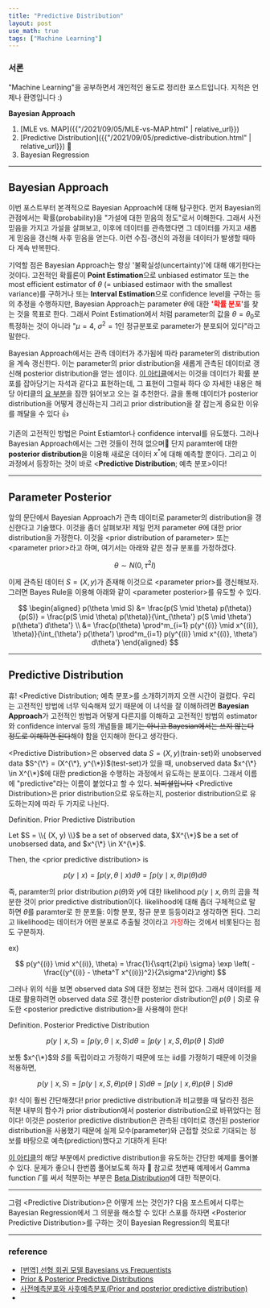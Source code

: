 ```yaml
---
title: "Predictive Distribution"
layout: post
use_math: true
tags: ["Machine Learning"]
---
```


### 서론

"Machine Learning"을 공부하면서 개인적인 용도로 정리한 포스트입니다. 지적은 언제나 환영입니다 :)

<div class="proof" markdown="1">

**Bayesian Approach**

1. [MLE vs. MAP]({{"/2021/09/05/MLE-vs-MAP.html" | relative_url}})
2. [Predictive Distribution]({{"/2021/09/05/predictive-distribution.html" | relative_url}}) 👀
3. Bayesian Regression

</div>

<hr/>

## Bayesian Approach

이번 포스트부터 본격적으로 Bayesian Approach에 대해 탐구한다. 먼저 Bayesian의 관점에서는 확률(probability)을 <span class="half_HL">"가설에 대한 믿음의 정도"</span>로서 이해한다. 그래서 사전 믿음을 가지고 가설을 살펴보고, 이후에 데이터를 관측했다면 그 데이터를 가지고 새롭게 믿음을 갱신해 사후 믿음을 얻는다. 이런 수집-갱신의 과정을 데이터가 발생할 때마다 계속 반복한다.

기억할 점은 Bayesian Approach는 항상 '불확실성(uncertainty)'에 대해 얘기한다는 것이다. 고전적인 확률론이 **Point Estimation**으로 unbiased estimator 또는 the most efficient estimator of $\theta$ (= unbiased estimaor with the smallest variance)를 구하거나 또는 **Interval Estimation**으로 confidence level을 구하는 등의 추정을 수행하지만, Bayesian Approach는 parameter $\theta$에 대한 <b><span style="color: red">'확률 분포'</span></b>를 찾는 것을 목표로 한다. 그래서 Point Estimation에서 처럼 parameter의 값을 $\theta = \theta_0$로 특정하는 것이 아니라 "$\mu = 4$, $\sigma^2 = 1$인 정규분포로 parameter가 분포되어 있다"라고 말한다.

<span class="half_HL">Bayesian Approach에서는 관측 데이터가 추가됨에 따라 parameter의 distribution을 계속 갱신한다.</span> 이는 parameter의 prior distribution을 새롭게 관측된 데이터로 갱신해 posterior distribution을 얻는 셈이다. [이 아티클](https://coffeewhale.com/bayesian/linear/regression/2019/10/19/bayesian-lr/)에서는 이것을 데이터가 확률 분포를 잡아당기는 자석과 같다고 표현하는데, 그 표현이 그럴싸 하다 😲 자세한 내용은 해당 아티클의 [요 부분](https://coffeewhale.com/bayesian/linear/regression/2019/10/19/bayesian-lr/#:~:text=%EC%A0%80%EB%8A%94%20%EC%9D%B4%EA%B2%83%EC%9D%84%20%EB%8B%A4%EC%9D%8C%EA%B3%BC%20%EA%B0%99%EC%9D%B4%20%ED%91%9C%ED%98%84%ED%95%98%EA%B8%B8%20%EC%A2%8B%EC%95%84%ED%95%A9%EB%8B%88%EB%8B%A4.)을 잠깐 읽어보고 오는 걸 추천한다. 글을 통해 데이터가 posterior distribution을 어떻게 갱신하는지 그리고 prior distribution을 잘 잡는게 중요한 이유를 깨달을 수 있다 👍

기존의 고전적인 방법은 Point Estiamtor나 confidence interval를 유도했다. 그러나 Bayesian Approach에서는 그런 것들이 전혀 없으며👋 단지 paramter에 대한 **posterior distribution**을 이용해 새로운 데이터 $x^{*}$에 대해 예측할 뿐이다. 그리고 이 과정에서 등장하는 것이 바로 \<**Predictive Distribution**; 예측 분포\>이다!

<hr/>

## Parameter Posterior

앞의 문단에서 Bayesian Approach가 관측 데이터로 parameter의 distribution을 갱신한다고 기술했다. 이것을 좀더 살펴보자! 제일 먼저 parameter $\theta$에 대한 prior distribution을 가정한다. 이것을 \<prior distribution of parameter\> 또는 \<parameter prior\>라고 하며, 여기서는 아래와 같은 정규 분포를 가정하겠다.

$$
\theta \sim N(0, \tau^2 I)
$$

이제 관측된 데이터 $S = (X, y)$가 존재해 이것으로 \<parameter prior\>를 갱신해보자. 그러면 Bayes Rule을 이용해 아래와 같이 \<parameter posterior\>를 유도할 수 있다.

$$
\begin{aligned}
p(\theta \mid S)
&= \frac{p(S \mid \theta) p(\theta)}{p(S)} = \frac{p(S \mid \theta) p(\theta)}{\int_{\theta'} p(S \mid \theta') p(\theta') d\theta'} \\
&= \frac{p(\theta) \prod^m_{i=1} p(y^{(i)} \mid x^{(i)}, \theta)}{\int_{\theta'} p(\theta') \prod^m_{i=1} p(y^{(i)} \mid x^{(i)}, \theta') d\theta'}
\end{aligned}
$$



<hr/>

## Predictive Distribution

휴! \<Predictive Distribution; 예측 분포\>를 소개하기까지 오랜 시간이 걸렸다. 우리는 고전적인 방법에 너무 익숙해져 있기 때문에 이 녀석을 잘 이해하려면 <span class="half_HL">**Bayesian Approach**가 고전적인 방법과 어떻게 다른지를 이해</span>하고 <span class="half_HL">고전적인 방법의 estimator와 confidence interval 등의 개념들을 폐기~~는 아니고 Bayesian에서는 쓰지 않는다 정도로 이해하면 된다~~</span>해야 함을 인지해야 한다고 생각한다.

\<Predictive Distribution\>은 observed data $S = (X, y)$(train-set)와 unobserved data $S^{\*} = (X^{\*}, y^{\*})$(test-set)가 있을 때, unobserved data $x^{\*} \in X^{\*}$에 대한 prediction을 수행하는 과정에서 유도하는 분포이다. 그래서 이름에 "predictive"라는 이름이 붙었다고 할 수 있다. ~~뇌피셜입니다~~ \<Predictive Distribution\>은 prior distribution으로 유도하는지, posterior distribution으로 유도하는지에 따라 두 가지로 나뉜다.

<div class="definition" markdown="1">

<span class="statement-title">Definition.</span> Prior Predictive Distribution<br>

Let $S = \\{ (X, y) \\}$ be a set of observed data, $X^{\*}$ be a set of unobsersed data, and $x^{\*} \in X^{\*}$.

Then, the \<prior predictive distribution\> is

$$
p(y \mid x) = \int p(y, \theta \mid x) d\theta = \int p(y \mid x, \theta) p(\theta) d\theta
$$

즉, paramter의 prior distribution $p(\theta)$와 $y$에 대한 likelihood $p(y \mid x, \theta)$의 곱을 적분한 것이 prior predictive distribution이다. likelihood에 대해 좀더 구체적으로 말하면 $\theta$를 paramter로 한 분포들: 이항 분포, 정규 분포 등등이라고 생각하면 된다. 그리고 likelihood는 데이터가 어떤 분포로 추출될 것이라고 <span style="color: red">가정</span>하는 것에서 비롯된다는 점도 구분하자.

ex)

$$
p(y^{(i)} \mid x^{(i)}, \theta) = \frac{1}{\sqrt{2\pi} \sigma} \exp \left( - \frac{(y^{(i)} - \theta^T x^{(i)})^2}{2\sigma^2}\right)
$$

</div>

그러나 위의 식을 보면 observed data $S$에 대한 정보는 전혀 없다. 그래서 데이터를 제대로 활용하려면 observed data $S$로 갱신한 posterior distribution인 $p(\theta \mid S)$로 유도한 \<posterior predictive distribution\>을 사용해야 한다!

<div class="definition" markdown="1">

<span class="statement-title">Definition.</span> Posterior Predictive Distribution<br>

$$
p(y \mid x, S) = \int p(y, \theta \mid x, S) d\theta = \int p(y \mid x, S, \theta) p(\theta \mid S) d\theta
$$

보통 $x^{\*}$와 $S$를 독립이라고 가정하기 때문에 또는 iid를 가정하기 때문에 이것을 적용하면,

$$
p(y \mid x, S) = \int p(y \mid x, S, \theta) p(\theta \mid S) d\theta = \int p(y \mid x, \theta) p(\theta \mid S) d\theta
$$

후! 식이 훨씬 간단해졌다! prior predictive distribution과 비교했을 때 달라진 점은 적분 내부의 함수가 prior distribution에서 posterior distribution으로 바뀌었다는 점이다! 이것은 posterior predictive distribution은 관측된 데이터로 갱신된 posterior distribution을 사용했기 때문에 실제 모수(parameter)와 근접할 것으로 기대되는 정보를 바탕으로 예측(prediction)했다고 기대하게 된다!

</div>

[이 아티클](https://rooney-song.tistory.com/9?category=935544/#:~:text=문제)의 해당 부분에서 predictive distribution을 유도하는 간단한 예제를 풀어볼 수 있다. 문제가 좋으니 한번쯤 풀어보도록 하자 👀 참고로 첫번째 예제에서 Gamma function $\Gamma$를 써서 적분하는 부분은 [Beta Distribution](https://bluehorn07.github.io/mathematics/2021/04/06/chi-and-beta-and-lognormal-distribution.html#beta-distribution)에 대한 적분이다.

<hr/>

그럼 \<Predictive Distribution\>은 어떻게 쓰는 것인가? 다음 포스트에서 다루는 Bayesian Regression에서 그 의문을 해소할 수 있다! 스포를 하자면 \<Posterior Predictive Distribution\>를 구하는 것이 Bayesian Regression의 목표다!

<hr/>

### reference

- [[번역] 선형 회귀 모델 Bayesians vs Frequentists](https://coffeewhale.com/bayesian/linear/regression/2019/10/19/bayesian-lr)
- [Prior & Posterior Predictive Distributions](https://donghwa-kim.github.io/Pred_-baye.html)
- [사전예측분포와 사후예측분포(Prior and posterior predictive distribution)](https://rooney-song.tistory.com/9?category=935544)
- [](https://medium.com/jun-devpblog/bayesian-dl-1-properties-of-gaussian-distribution-and-prior-posterior-predictive-distribution-b02529b894a8)